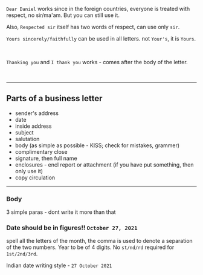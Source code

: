 `Dear Daniel` works since in the foreign countries, everyone is treated with respect, no sir/ma'am. But you can still use it.

Also, `Respected sir` itself has two words of respect, can use only `sir`.


`Yours sincerely/faithfully` can be used in all letters.
not `Your's`, it is `Yours`.

<br>

`Thanking you` and `I thank you` works - comes after the body of the letter.

<br>

---

## Parts of a business letter
- sender's address
- date
- inside address
- subject
- salutation
- body (as simple as possible - KISS; check for mistakes, grammer)
- complimentary close
- signature, then full name
- enclosures - encl report or attachment (if you have put something, then only use it)
- copy circulation

---

### Body
3 simple paras - dont write it more than that

### Date should be in figures!! `October 27, 2021` 
spell all the letters of the month, the comma is used to denote a separation of the two numbers. Year to be of 4 digits. No `st/nd/rd` required for `1st/2nd/3rd`.

Indian date writing style - `27 October 2021`
